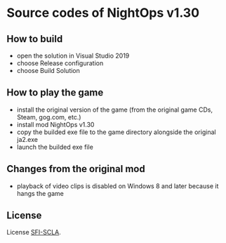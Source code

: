 # Source codes of NightOps v1.30

## How to build

- open the solution in Visual Studio 2019
- choose Release configuration
- choose Build Solution

## How to play the game

- install the original version of the game (from the original game CDs, Steam, gog.com, etc.)
- install mod NightOps v1.30
- copy the builded exe file to the game directory alongside the original ja2.exe
- launch the builded exe file

## Changes from the original mod

- playback of video clips is disabled on Windows 8 and later because it hangs the game

## License

License [SFI-SCLA](SFI-SCLA.txt).
